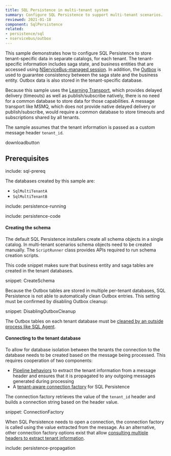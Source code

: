 ```yaml
---
title: SQL Persistence in multi-tenant system
summary: Configure SQL Persistence to support multi-tenant scenarios.
reviewed: 2021-01-18
component: SqlPersistence
related:
- persistence/sql
- nservicebus/outbox
---
```


This sample demonstrates how to configure SQL Persistence to store tenant-specific data in separate catalogs, for each tenant. The tenant-specific information includes saga state, and business entities that are accessed using [NServiceBus-managed session](/persistence/sql/accessing-data.md). In addition, the [Outbox](/nservicebus/outbox/) is used to guarantee consistency between the saga state and the business entity. Outbox data is also stored in the tenant-specific database.

Because this sample uses the [Learning Transport](/transports/learning/), which provides delayed delivery (timeouts) as well as publish/subscribe natively, there is no need for a common database to store data for those capabilities. A message transport like MSMQ, which does not provide native delayed delivery or publish/subscribe, would require a common database to store timeouts and subscriptions shared by all tenants.

The sample assumes that the tenant information is passed as a custom message header `tenant_id`.

downloadbutton


## Prerequisites

include: sql-prereq

The databases created by this sample are:

 * `SqlMultiTenantA`
 * `SqlMultiTenantB`

include: persistence-running

include: persistence-code

#### Creating the schema

The default SQL Persistence installers create all schema objects in a single catalog. In multi-tenant scenarios schema objects need to be created manually. The `ScriptRunner` class provides APIs required to run schema creation scripts.

This code snippet makes sure that business entity and saga tables are created in the tenant databases.

snippet: CreateSchema

Because the Outbox tables are stored in multiple per-tenant databases, SQL Persistence is not able to automatically clean Outbox entries. This setting must be confirmed by disabling Outbox cleanup:

snippet: DisablingOutboxCleanup

The Outbox tables on each tenant database must be [cleaned by an outside process like SQL Agent](/persistence/sql/multi-tenant.md#disabling-outbox-cleanup).


#### Connecting to the tenant database

To allow for database isolation between the tenants the connection to the database needs to be created based on the message being processed. This requires cooperation of two components:

 * [Pipeline behaviors](/nservicebus/pipeline/manipulate-with-behaviors.md) to extract the tenant information from a message header and ensures that it is propagated to any outgoing messages generated during processing
 * A [tenant-aware connection factory](/persistence/sql/multi-tenant.md#specifying-connections-per-tenant) for SQL Persistence

The connection factory retrieves the value of the `tenant_id` header and builds a connection string based on the header value.

snippet: ConnectionFactory

When SQL Persistence needs to open a connection, the connection factory is called using the value extracted from the message. As an alternative, other connection factory options exist that allow [consulting multiple headers to extract tenant information](/persistence/sql/multi-tenant.md#specifying-connections-per-tenant).

include: persistence-propagation
